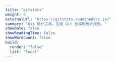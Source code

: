 ```yaml
---
title: "gitstats"
weight: 6
externalUrl: "https://gitstats.readthedocs.io/"
summary: "Git 统计工具，生成 Git 仓库的统计报告。"
showDate: false
showReadingTime: false
showWordCount: false
build:
  render: "false"
  list: "local"
---
```

